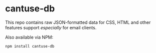 cantuse-db
=========
This repo contains raw JSON-formatted data for CSS, HTML and other features support *especially* for email clients.

Also available via NPM:
```
npm install cantuse-db
```
